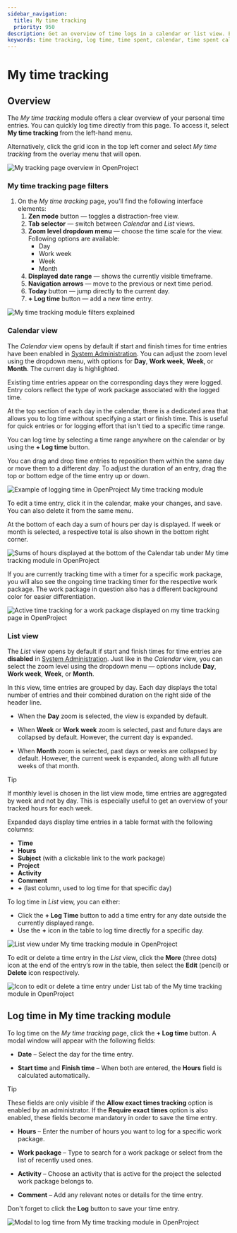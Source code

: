 ```yaml
---
sidebar_navigation:
  title: My time tracking
  priority: 950
description: Get an overview of time logs in a calendar or list view. Easily log time directly from My time tracking page.
keywords: time tracking, log time, time spent, calendar, time spent calendar, time logs
---
```


# My time tracking

## Overview

The *My time tracking* module offers a clear overview of your personal time entries. You can quickly log time directly from this page. To access it, select **My time tracking** from the left-hand menu.

Alternatively, click the grid icon in the top left corner and select *My time tracking* from the overlay menu that will open.

![My tracking page overview in OpenProject](openproject_user_guide_my_time_tracking_module_overview.png)

### My time tracking page filters

1. On the *My time tracking* page, you’ll find the following interface elements:
   1. **Zen mode** button — toggles a distraction-free view.
   2. **Tab selector** — switch between *Calendar* and *List* views.
   3. **Zoom level dropdown menu** — choose the time scale for the view. Following options are available:
      - Day
      - Work week
      - Week
      - Month
   4. **Displayed date range** — shows the currently visible timeframe.
   5. **Navigation arrows** — move to the previous or next time period.
   6. **Today** button — jump directly to the current day.
   7. **+ Log time** button — add a new time entry.

![My time tracking module filters explained](openproject_user_guide_my_time_tracking_module_filters_explained.png)

### Calendar view

The *Calendar* view opens by default if start and finish times for time entries have been enabled in [System Administration](../../../system-admin-guide/time-and-costs). You can adjust the zoom level using the dropdown menu, with options for **Day**, **Work week**, **Week**, or **Month**. The current day is highlighted.

Existing time entries appear on the corresponding days they were logged. Entry colors reflect the type of work package associated with the logged time.

At the top section of each day in the calendar, there is a dedicated area that allows you to log time without specifying a start or finish time. This is useful for quick entries or for logging effort that isn't tied to a specific time range.

You can log time by selecting a time range anywhere on the calendar or by using the **+ Log time** button.

You can drag and drop time entries to reposition them within the same day or move them to a different day. To adjust the duration of an entry, drag the top or bottom edge of the time entry up or down.

![Example of logging time in OpenProject My time tracking module](openproject-my-time-tracking-page.gif)

To edit a time entry, click it in the calendar, make your changes, and save. You can also delete it from the same menu.

At the bottom of each day a sum of hours per day is displayed. If week or month is selected, a respective total is also shown in the bottom right corner. 

![Sums of hours displayed at the bottom of the Calendar tab under My time tracking module in OpenProject](openproject_user_guide_my_time_tracking_module_calendar_tab_total_sums.png)

If you are currently tracking time with a timer for a specific work package, you will also see the ongoing time tracking timer for the respective work package. The work package in question also has a different background color for easier differentiation. 

![Active time tracking for a work package displayed on my time tracking page in OpenProject](openproject_user_guide_my_time_tracking_module_active_time_tracking_icon.png)

### List view

The *List* view opens by default if start and finish times for time entries are **disabled** in [System Administration](../../../system-admin-guide/time-and-costs). Just like in the *Calendar* view, you can select the zoom level using the dropdown menu — options include **Day**, **Work week**, **Week**, or **Month**.

In this view, time entries are grouped by day. Each day displays the total number of entries and their combined duration on the right side of the header line.

- When the **Day** zoom is selected, the view is expanded by default.

- When **Week** or **Work week** zoom is selected, past and future days are collapsed by default. However, the current day is expanded.

- When **Month** zoom is selected, past days or weeks are collapsed by default. However, the current week is expanded, along with all future weeks of that month.

> [!TIP]
> If monthly level is chosen in the list view mode, time entries are aggregated by  week and not by day. This is especially useful to get an overview of your tracked hours for each week. 

Expanded days display time entries in a table format with the following columns:

- **Time**
- **Hours**
- **Subject** (with a clickable link to the work package)
- **Project**
- **Activity**
- **Comment**
- **+** (last column, used to log time for that specific day)

To log time in *List* view, you can either:

- Click the **+ Log Time** button to add a time entry for any date outside the currently displayed range.
- Use the **+** icon in the table to log time directly for a specific day.

![List view under My time tracking module in OpenProject](openproject_user_guide_my_time_tracking_module_list_view_overview.png)

To edit or delete a time entry in the *List* view, click the **More** (three dots) icon at the end of the entry’s row in the table, then select the **Edit** (pencil) or **Delete** icon respectively.

![Icon to edit or delete a time entry under List tab of the My time tracking module in OpenProject](openproject_user_guide_my_time_tracking_module_list_view_edit_icon.png)

## Log time in My time tracking module

To log time on the *My time tracking* page, click the **+ Log time** button. A modal window will appear with the following fields:

- **Date** – Select the day for the time entry.

- **Start time** and **Finish time** – When both are entered, the **Hours** field is calculated automatically.

> [!TIP]
> These fields are only visible if the **Allow exact times tracking** option is enabled by an administrator.
> If the **Require exact times** option is also enabled, these fields become mandatory in order to save the time entry.

- **Hours** – Enter the number of hours you want to log for a specific work package.

- **Work package** – Type to search for a work package or select from the list of recently used ones.

- **Activity** – Choose an activity that is active for the project the selected work package belongs to.

- **Comment** – Add any relevant notes or details for the time entry.

Don't forget to click the **Log** button to save your time entry.

![Modal to log time from My time tracking module in OpenProject](openproject_user_guide_my_time_tracking_module_logging_modal.png)
